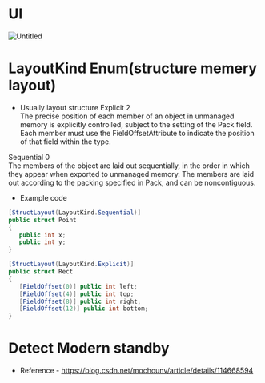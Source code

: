 # UI 
![Untitled](https://github.com/testtestProblem/Get-usb-config-data/assets/107662393/32d95733-eadb-4474-b6a6-ea16f138ab32)

# LayoutKind Enum(structure memery layout)
*  Usually layout structure
Explicit	2	  
The precise position of each member of an object in unmanaged memory is explicitly controlled, subject to the setting of the Pack field. Each member must use the FieldOffsetAttribute to indicate the position of that field within the type.   
  
Sequential	0	  
The members of the object are laid out sequentially, in the order in which they appear when exported to unmanaged memory. The members are laid out according to the packing specified in Pack, and can be noncontiguous.  
* Example code  
```C#
[StructLayout(LayoutKind.Sequential)]
public struct Point
{
   public int x;
   public int y;
}

[StructLayout(LayoutKind.Explicit)]
public struct Rect
{
   [FieldOffset(0)] public int left;
   [FieldOffset(4)] public int top;
   [FieldOffset(8)] public int right;
   [FieldOffset(12)] public int bottom;
}
```


# Detect Modern standby
* Reference - https://blog.csdn.net/mochounv/article/details/114668594
